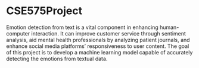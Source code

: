 # CSE575Project

Emotion detection from text is a vital component in enhancing human-computer interaction. It can improve customer service through sentiment analysis, aid mental health professionals by analyzing patient journals, and enhance social media platforms’ responsiveness to user content. The goal of this project is to develop a machine learning model capable of accurately detecting the emotions from textual data.
